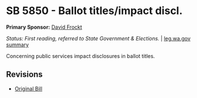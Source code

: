 # SB 5850 - Ballot titles/impact discl.
**Primary Sponsor:** [David Frockt](/person/leg/david.frockt.md)

*Status: First reading, referred to State Government & Elections.* | [leg.wa.gov summary](https://app.leg.wa.gov/billsummary?BillNumber=5850&Year=2021)

Concerning public services impact disclosures in ballot titles.

## Revisions
* [Original Bill](1/)